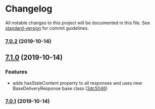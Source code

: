 # Changelog

All notable changes to this project will be documented in this file. See [standard-version](https://github.com/conventional-changelog/standard-version) for commit guidelines.

### [7.0.2](https://github.com///compare/v7.1.0...v7.0.2) (2019-10-14)

## [7.1.0](https://github.com///compare/v7.0.1...v7.1.0) (2019-10-14)


### Features

* adds hasStaleContent property to all responses and uses new BaseDeliveryResponse base class ([3dc5046](https://github.com///commit/3dc50463a70a3f70e3f0920ed11758f62efdb236))

### [7.0.1](https://github.com///compare/v1.1.0...v7.0.1) (2019-10-14)

